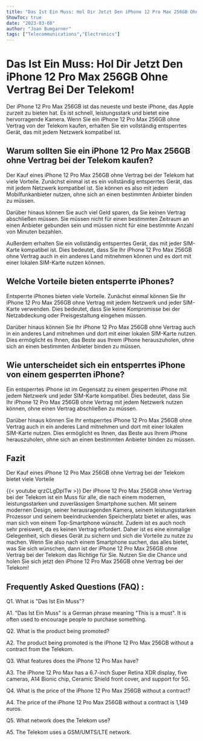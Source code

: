 ```yaml
---
title: "Das Ist Ein Muss: Hol Dir Jetzt Den iPhone 12 Pro Max 256GB Ohne Vertrag Bei Der Telekom!"
ShowToc: true 
date: "2023-03-08"
author: "Joan Bumgarner" 
tags: ["Telecommunications","Electronics"]
---
```

# Das Ist Ein Muss: Hol Dir Jetzt Den iPhone 12 Pro Max 256GB Ohne Vertrag Bei Der Telekom! 

Der iPhone 12 Pro Max 256GB ist das neueste und beste iPhone, das Apple zurzeit zu bieten hat. Es ist schnell, leistungsstark und bietet eine hervorragende Kamera. Wenn Sie ein iPhone 12 Pro Max 256GB ohne Vertrag von der Telekom kaufen, erhalten Sie ein vollständig entsperrtes Gerät, das mit jedem Netzwerk kompatibel ist. 

## Warum sollten Sie ein iPhone 12 Pro Max 256GB ohne Vertrag bei der Telekom kaufen?

Der Kauf eines iPhone 12 Pro Max 256GB ohne Vertrag bei der Telekom hat viele Vorteile. Zunächst einmal ist es ein vollständig entsperrtes Gerät, das mit jedem Netzwerk kompatibel ist. Sie können es also mit jedem Mobilfunkanbieter nutzen, ohne sich an einen bestimmten Anbieter binden zu müssen. 

Darüber hinaus können Sie auch viel Geld sparen, da Sie keinen Vertrag abschließen müssen. Sie müssen nicht für einen bestimmten Zeitraum an einen Anbieter gebunden sein und müssen nicht für eine bestimmte Anzahl von Minuten bezahlen. 

Außerdem erhalten Sie ein vollständig entsperrtes Gerät, das mit jeder SIM-Karte kompatibel ist. Dies bedeutet, dass Sie Ihr iPhone 12 Pro Max 256GB ohne Vertrag auch in ein anderes Land mitnehmen können und es dort mit einer lokalen SIM-Karte nutzen können.

## Welche Vorteile bieten entsperrte iPhones?

Entsperrte iPhones bieten viele Vorteile. Zunächst einmal können Sie Ihr iPhone 12 Pro Max 256GB ohne Vertrag mit jedem Netzwerk und jeder SIM-Karte verwenden. Dies bedeutet, dass Sie keine Kompromisse bei der Netzabdeckung oder Preisgestaltung eingehen müssen. 

Darüber hinaus können Sie Ihr iPhone 12 Pro Max 256GB ohne Vertrag auch in ein anderes Land mitnehmen und dort mit einer lokalen SIM-Karte nutzen. Dies ermöglicht es Ihnen, das Beste aus Ihrem iPhone herauszuholen, ohne sich an einen bestimmten Anbieter binden zu müssen.

## Wie unterscheidet sich ein entsperrtes iPhone von einem gesperrten iPhone?

Ein entsperrtes iPhone ist im Gegensatz zu einem gesperrten iPhone mit jedem Netzwerk und jeder SIM-Karte kompatibel. Dies bedeutet, dass Sie Ihr iPhone 12 Pro Max 256GB ohne Vertrag mit jedem Netzwerk nutzen können, ohne einen Vertrag abschließen zu müssen. 

Darüber hinaus können Sie Ihr entsperrtes iPhone 12 Pro Max 256GB ohne Vertrag auch in ein anderes Land mitnehmen und dort mit einer lokalen SIM-Karte nutzen. Dies ermöglicht es Ihnen, das Beste aus Ihrem iPhone herauszuholen, ohne sich an einen bestimmten Anbieter binden zu müssen.

## Fazit

Der Kauf eines iPhone 12 Pro Max 256GB ohne Vertrag bei der Telekom bietet viele Vorteile

{{< youtube qrzCLgDplTw >}} 
Der iPhone 12 Pro Max 256GB ohne Vertrag bei der Telekom ist ein Muss für alle, die nach einem modernen, leistungsstarken und zuverlässigen Smartphone suchen. Mit seinem modernen Design, seiner herausragenden Kamera, seinem leistungsstarken Prozessor und seinem beeindruckenden Speicherplatz bietet er alles, was man sich von einem Top-Smartphone wünscht. Zudem ist es auch noch sehr preiswert, da es keinen Vertrag erfordert. Daher ist es eine einmalige Gelegenheit, sich dieses Gerät zu sichern und sich die Vorteile zu nutze zu machen. Wenn Sie also nach einem Smartphone suchen, das alles bietet, was Sie sich wünschen, dann ist der iPhone 12 Pro Max 256GB ohne Vertrag bei der Telekom das Richtige für Sie. Nutzen Sie die Chance und holen Sie sich jetzt den iPhone 12 Pro Max 256GB ohne Vertrag bei der Telekom!

## Frequently Asked Questions (FAQ) :
Q1. What is "Das Ist Ein Muss"?

A1. "Das Ist Ein Muss" is a German phrase meaning "This is a must". It is often used to encourage people to purchase something.

Q2. What is the product being promoted?

A2. The product being promoted is the iPhone 12 Pro Max 256GB without a contract from the Telekom.

Q3. What features does the iPhone 12 Pro Max have?

A3. The iPhone 12 Pro Max has a 6.7-inch Super Retina XDR display, five cameras, A14 Bionic chip, Ceramic Shield front cover, and support for 5G.

Q4. What is the price of the iPhone 12 Pro Max 256GB without a contract?

A4. The price of the iPhone 12 Pro Max 256GB without a contract is 1,149 euros.

Q5. What network does the Telekom use?

A5. The Telekom uses a GSM/UMTS/LTE network.


